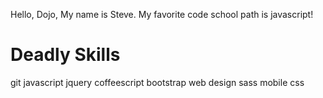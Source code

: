 Hello, Dojo, My name is Steve.
My favorite code school path is javascript!

Deadly Skills
=============
git
javascript
jquery
coffeescript
bootstrap
web design
sass
mobile
css

